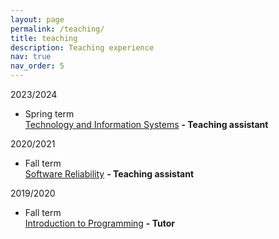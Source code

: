 ```yaml
---
layout: page
permalink: /teaching/
title: teaching
description: Teaching experience
nav: true
nav_order: 5
---
```


2023/2024

   - Spring term <br/> 
   [Technology and Information Systems](https://www.eshte.pt/)
   **- Teaching assistant** 

2020/2021

   - Fall term <br/> 
   [Software Reliability](https://fenix.ciencias.ulisboa.pt/courses/sfia-2254879305240860)
   **- Teaching assistant** 
   
2019/2020

   - Fall term <br/>
     [Introduction to Programming](https://fenix.ciencias.ulisboa.pt/courses/ipro-2254879305238188)
     **- Tutor**

<!-- For now, this page is assumed to be a static description of your courses. You can convert it to a collection similar to `_projects/` so that you can have a dedicated page for each course. -->

